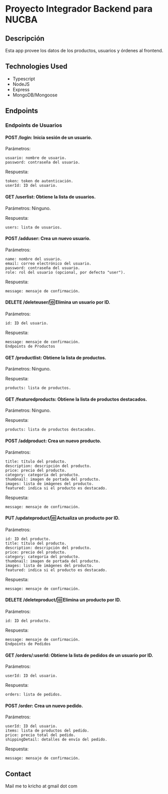 # Proyecto Integrador Backend para NUCBA

## Descripción

Esta app provee los datos de los productos, usuarios y órdenes al frontend.

## Technologies Used

- Typescript
- NodeJS
- Express
- MongoDB/Mongoose

## Endpoints

### Endpoints de Usuarios

#### POST /login: Inicia sesión de un usuario.

Parámetros:

```
usuario: nombre de usuario.
password: contraseña del usuario.
```

Respuesta:

```
token: token de autenticación.
userId: ID del usuario.
```

#### GET /userlist: Obtiene la lista de usuarios.

Parámetros: Ninguno.

Respuesta:

```
users: lista de usuarios.
```

#### POST /adduser: Crea un nuevo usuario.

Parámetros:

```
name: nombre del usuario.
email: correo electrónico del usuario.
password: contraseña del usuario.
role: rol del usuario (opcional, por defecto "user").
```

Respuesta:

```
message: mensaje de confirmación.
```

#### DELETE /deleteuser/:id: Elimina un usuario por ID.

Parámetros:

```
id: ID del usuario.
```

Respuesta:

```
message: mensaje de confirmación.
Endpoints de Productos
```

#### GET /productlist: Obtiene la lista de productos.

Parámetros: Ninguno.

Respuesta:

```
products: lista de productos.
```

#### GET /featuredproducts: Obtiene la lista de productos destacados.

Parámetros: Ninguno.

Respuesta:

```
products: lista de productos destacados.
```

#### POST /addproduct: Crea un nuevo producto.

Parámetros:

```
title: título del producto.
description: descripción del producto.
price: precio del producto.
category: categoría del producto.
thumbnail: imagen de portada del producto.
images: lista de imágenes del producto.
featured: indica si el producto es destacado.
```

Respuesta:

```
message: mensaje de confirmación.
```

#### PUT /updateproduct/:id: Actualiza un producto por ID.

Parámetros:

```
id: ID del producto.
title: título del producto.
description: descripción del producto.
price: precio del producto.
category: categoría del producto.
thumbnail: imagen de portada del producto.
images: lista de imágenes del producto.
featured: indica si el producto es destacado.
```

Respuesta:

```
message: mensaje de confirmación.
```

#### DELETE /deleteproduct/:id: Elimina un producto por ID.

Parámetros:

```
id: ID del producto.
```

Respuesta:

```
message: mensaje de confirmación.
Endpoints de Pedidos
```

#### GET /orders/:userId: Obtiene la lista de pedidos de un usuario por ID.

Parámetros:

```
userId: ID del usuario.
```

Respuesta:

```
orders: lista de pedidos.
```

#### POST /order: Crea un nuevo pedido.

Parámetros:

```
userId: ID del usuario.
items: lista de productos del pedido.
price: precio total del pedido.
shippingDetail: detalles de envío del pedido.
```

Respuesta:

```
message: mensaje de confirmación.
```

## Contact

Mail me to kricho at gmail dot com
